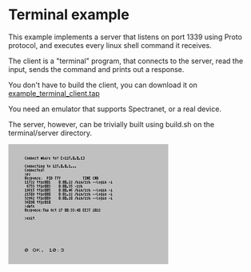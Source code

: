 # Terminal example

This example implements a server that listens on port 1339 using Proto protocol, and executes every
linux shell command it receives.

The client is a "terminal" program, that connects to the server, read the input, sends the command and
prints out a response.

You don't have to build the client, you can download it on
[example_terminal_client.tap](https://github.com/speccytools/zx-proto/raw/master/examples/terminal/client/example_terminal_client.tap)

You need an emulator that supports Spectranet, or a real device.

The server, however, can be trivially built using build.sh on the terminal/server directory.

![](client_example.png)